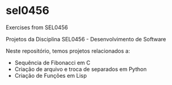 # sel0456
Exercises from SEL0456

Projetos da Disciplina SEL0456 - Desenvolvimento de Software

Neste repositório, temos projetos relacionados a:

- Sequência de Fibonacci em C
- Criação de arquivo e troca de separados em Python
- Criação de Funções em Lisp
